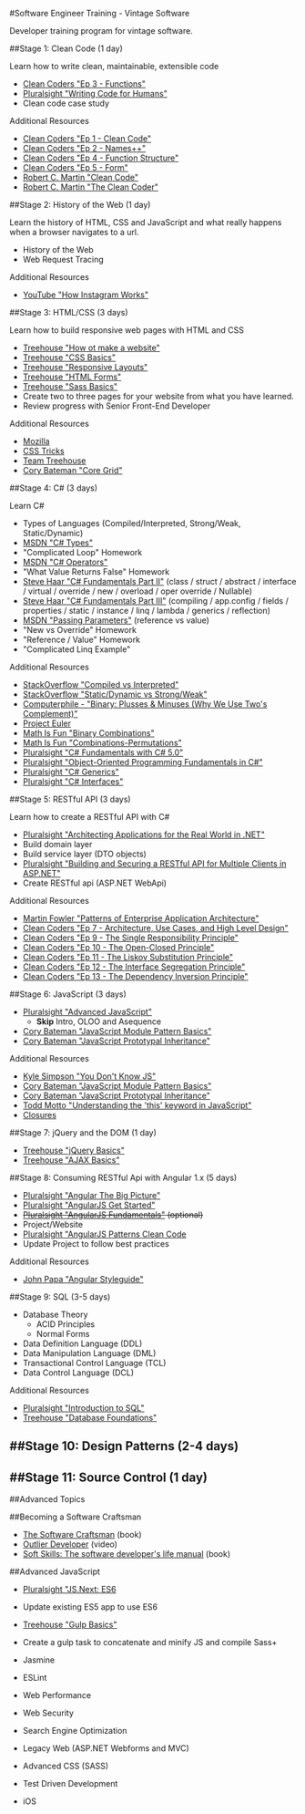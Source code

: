 #Software Engineer Training - Vintage Software

Developer training program for vintage software.

##Stage 1: Clean Code (1 day)

Learn how to write clean, maintainable, extensible code

- [Clean Coders "Ep 3 - Functions"](https://cleancoders.com/episode/clean-code-episode-3/show)
- [Pluralsight "Writing Code for Humans"](http://www.pluralsight.com/courses/writing-clean-code-humans)
- Clean code case study

Additional Resources
- [Clean Coders "Ep 1 - Clean Code"](https://cleancoders.com/episode/clean-code-episode-1/show)
- [Clean Coders "Ep 2 - Names++"](https://cleancoders.com/episode/clean-code-episode-2/show)
- [Clean Coders "Ep 4 - Function Structure"](https://cleancoders.com/episode/clean-code-episode-4/show)
- [Clean Coders "Ep 5 - Form"](https://cleancoders.com/episode/clean-code-episode-5/show)
- [Robert C. Martin "Clean Code"](http://www.amazon.com/Clean-Code-Handbook-Software-Craftsmanship/dp/0132350882)
- [Robert C. Martin "The Clean Coder"](http://www.amazon.com/The-Clean-Coder-Professional-Programmers/dp/0137081073)

##Stage 2: History of the Web (1 day)

Learn the history of HTML, CSS and JavaScript and what really happens when a browser navigates to a url.

- History of the Web
- Web Request Tracing

Additional Resources
- [YouTube "How Instagram Works"](https://www.youtube.com/watch?v=VkTCL6Nqm6Y)

##Stage 3: HTML/CSS (3 days)

Learn how to build responsive web pages with HTML and CSS

- [Treehouse "How ot make a website"](http://teamtreehouse.com/library/how-to-make-a-website)
- [Treehouse "CSS Basics"](http://teamtreehouse.com/library/css-basics)
- [Treehouse "Responsive Layouts"](http://teamtreehouse.com/library/responsive-layouts)
- [Treehouse "HTML Forms"](http://teamtreehouse.com/library/html-forms)
- [Treehouse "Sass Basics"](http://teamtreehouse.com/library/sass-basics)
- Create two to three pages for your website from what you have learned. 
- Review progress with Senior Front-End Developer

Additional Resources
- [Mozilla](https://developer.mozilla.org/en-US/)
- [CSS Tricks](https://css-tricks.com/)
- [Team Treehouse](https://teamtreehouse.com/)
- [Cory Bateman "Core Grid"](http://splintercode.github.io/core-grid/)

##Stage 4: C# (3 days)

Learn C#

- Types of Languages (Compiled/Interpreted, Strong/Weak, Static/Dynamic)
- [MSDN "C# Types"](https://msdn.microsoft.com/en-us/library/ya5y69ds.aspx)
- "Complicated Loop" Homework
- [MSDN "C# Operators"](https://msdn.microsoft.com/en-us/library/6a71f45d.aspx)
- "What Value Returns False" Homework
- [Steve Haar "C# Fundamentals Part II"](https://www.youtube.com/watch?v=xN4dnUZZVsY) (class / struct / abstract / interface / virtual / override / new / overload / oper override / Nullable)
- [Steve Haar "C# Fundamentals Part III"](https://www.youtube.com/watch?v=RwMfuz6-ybI) (compiling / app.config / fields / properties / static / instance / linq / lambda / generics / reflection)
- [MSDN "Passing Parameters"](https://msdn.microsoft.com/en-us/library/0f66670z.aspx) (reference vs value)
- "New vs Override" Homework
- "Reference / Value" Homework
- "Complicated Linq Example"

Additional Resources
- [StackOverflow "Compiled vs Interpreted"](http://stackoverflow.com/questions/3265357/compiled-vs-interpreted-languages)
- [StackOverflow "Static/Dynamic vs Strong/Weak"](http://stackoverflow.com/questions/2351190/static-dynamic-vs-strong-weak)
- [Computerphile - "Binary: Plusses & Minuses (Why We Use Two's Complement)"](https://www.youtube.com/watch?v=lKTsv6iVxV4)
- [Project Euler](https://projecteuler.net/)
- [Math Is Fun "Binary Combinations"](http://www.mathsisfun.com/binary-combinations.html)
- [Math Is Fun "Combinations-Permutations"](http://www.mathsisfun.com/combinatorics/combinations-permutations.html)
- [Pluralsight "C# Fundamentals with C# 5.0"](http://www.pluralsight.com/courses/csharp-fundamentals-csharp5)
- [Pluralsight "Object-Oriented Programming Fundamentals in C#"](http://www.pluralsight.com/courses/object-oriented-programming-fundamentals-csharp)
- [Pluralsight "C# Generics"](http://www.pluralsight.com/courses/csharp-generics)
- [Pluralsight "C# Interfaces"](http://www.pluralsight.com/courses/csharp-interfaces)

##Stage 5: RESTful API (3 days)

Learn how to create a RESTful API with C#

- [Pluralsight "Architecting Applications for the Real World in .NET"](http://www.pluralsight.com/courses/architecting-applications-dotnet)
- Build domain layer
- Build service layer (DTO objects)
- [Pluralsight "Building and Securing a RESTful API for Multiple Clients in ASP.NET"](http://www.pluralsight.com/courses/building-securing-restful-api-aspdotnet)
- Create RESTful api (ASP.NET WebApi)

Additional Resources
- [Martin Fowler "Patterns of Enterprise Application Architecture"](http://www.amazon.com/Patterns-Enterprise-Application-Architecture-Martin/dp/0321127420)
- [Clean Coders "Ep 7 - Architecture, Use Cases, and High Level Design"](https://cleancoders.com/episode/clean-code-episode-5/show)
- [Clean Coders "Ep 9 - The Single Responsibility Principle"](https://cleancoders.com/episode/clean-code-episode-5/show)
- [Clean Coders "Ep 10 - The Open-Closed Principle"](https://cleancoders.com/episode/clean-code-episode-5/show)
- [Clean Coders "Ep 11 - The Liskov Substitution Principle"](https://cleancoders.com/episode/clean-code-episode-5/show)
- [Clean Coders "Ep 12 - The Interface Segregation Principle"](https://cleancoders.com/episode/clean-code-episode-5/show)
- [Clean Coders "Ep 13 - The Dependency Inversion Principle"](https://cleancoders.com/episode/clean-code-episode-5/show)

##Stage 6: JavaScript (3 days)
- [Pluralsight "Advanced JavaScript"](http://www.pluralsight.com/courses/advanced-javascript)
    - **Skip** Intro, OLOO and Asequence 
- [Cory Bateman "JavaScript Module Pattern Basics"](http://corycode.me/blog/javascript-module-pattern-basics)
- [Cory Bateman "JavaScript Prototypal Inheritance"](http://corycode.me/blog/javascript-prototypal-inheritance)


Additional Resources 
- [Kyle Simpson "You Don't Know JS"](https://github.com/getify/You-Dont-Know-JS)
- [Cory Bateman "JavaScript Module Pattern Basics"](http://corycode.me/blog/javascript-module-pattern-basics)
- [Cory Bateman "JavaScript Prototypal Inheritance"](http://corycode.me/blog/javascript-prototypal-inheritance)
- [Todd Motto "Understanding the 'this' keyword in JavaScript"](http://toddmotto.com/understanding-the-this-keyword-in-javascript/)
- [Closures](https://developer.mozilla.org/en-US/docs/Web/JavaScript/Closures)

##Stage 7: jQuery and the DOM (1 day)
- [Treehouse "jQuery Basics"](http://teamtreehouse.com/library/jquery-basics)
- [Treehouse "AJAX Basics"](http://teamtreehouse.com/library/ajax-basics)

##Stage 8: Consuming RESTful Api with Angular 1.x (5 days)
- [Pluralsight "Angular The Big Picture"](http://www.pluralsight.com/courses/angular-big-picture)
- [Pluralsight "AngularJS Get Started"](http://www.pluralsight.com/courses/angularjs-get-started)
- ~~[Pluralsight "AngularJS Fundamentals"](http://www.pluralsight.com/courses/angularjs-fundamentals) (optional)~~
- Project/Website
- [Pluralsight "AngularJS Patterns Clean Code](http://www.pluralsight.com/courses/angularjs-patterns-clean-code)
- Update Project to follow best practices

Additional Resources
- [John Papa "Angular Styleguide"](https://github.com/johnpapa/angular-styleguide)

##Stage 9: SQL (3-5 days)
- Database Theory
    - ACID Principles
    - Normal Forms
- Data Definition Language (DDL)
- Data Manipulation Language (DML)
- Transactional Control Language (TCL)
- Data Control Language (DCL)

Additional Resources
- [Pluralsight "Introduction to SQL"](http://www.pluralsight.com/courses/introduction-to-sql)
- [Treehouse "Database Foundations"](http://teamtreehouse.com/library/database-foundations)

##Stage 10: Design Patterns (2-4 days)
-

##Stage 11: Source Control (1 day)
-

##Advanced Topics

##Becoming a Software Craftsman
- [The Software Craftsman](https://www.safaribooksonline.com/library/view/the-software-craftsman/9780134052625/) (book)
- [Outlier Developer](http://www.pluralsight.com/courses/career-reboot-for-developer-mind) (video)
- [Soft Skills: The software developer's life manual](https://www.safaribooksonline.com/library/view/soft-skills-the/9781617292392/) (book)

##Advanced JavaScript
- [Pluralsight "JS.Next: ES6](http://www.pluralsight.com/courses/js-next-es6)
- Update existing ES5 app to use ES6
- [Treehouse "Gulp Basics"](http://teamtreehouse.com/library/gulp-basics)
- Create a gulp task to concatenate and minify JS and compile Sass+
- Jasmine
- ESLint

- Web Performance
- Web Security
- Search Engine Optimization
- Legacy Web (ASP.NET Webforms and MVC)
- Advanced CSS (SASS)
- Test Driven Development
- iOS
